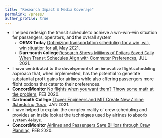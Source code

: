 ```yaml
---
title: "Research Impact & Media Coverage"
permalink: /press/
author_profile: true
---
```


- I helped redesign the transit schedule to achieve a win-win-win situation for passengers, operators, and the overall system
  - **ORMS Today** [Optimizing transportation scheduling for a win, win, win situation for all](https://engineering.dartmouth.edu/news/research-shows-millions-of-dollars-saved-daily-when-transit-schedules-align-with-commuter-preference), May 2021.
  - **Dartmouth College** [Research Shows Millions of Dollars Saved Daily When Transit Schedules Align
 with Commuter Preferences](https://engineering.dartmouth.edu/news/research-shows-millions-of-dollars-saved-daily-when-transit-schedules-align-with-commuter-preferences), JUL 2021.
 - I have contributed to the development of an innovative flight scheduling approach that, when implemented, has the potential to generate substantial profit gains for airlines while also offering passengers more flight options that cater to their preferences.
  - **ConcordMonitor** [No flights when you want them? Throw some math at the problem](https://engineering.dartmouth.edu/news/research-shows-millions-of-dollars-saved-daily-when-transit-schedules-align-with-commuter-preference), FEB 2020.
  - **Dartmouth College** [Thayer Engineers and MIT Create New Airline Scheduling Tools](https://engineering.dartmouth.edu/news/research-shows-millions-of-dollars-saved-daily-when-transit-schedules-align-with-commuter-preferences), JAN 2021.
  - I have helped to explain the complex reality of crew scheduling and provides an inside look at the techniques used by airlines to absorb system delays.
  - **ConcordMonitor** [Airlines and Passengers Save Billions through Crew Planning](https://www.sciencedaily.com/releases/2018/06/180606132740.htm), FEB 2020.
